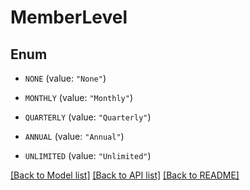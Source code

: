 # MemberLevel

## Enum


* `NONE` (value: `"None"`)

* `MONTHLY` (value: `"Monthly"`)

* `QUARTERLY` (value: `"Quarterly"`)

* `ANNUAL` (value: `"Annual"`)

* `UNLIMITED` (value: `"Unlimited"`)


[[Back to Model list]](../README.md#documentation-for-models) [[Back to API list]](../README.md#documentation-for-api-endpoints) [[Back to README]](../README.md)


